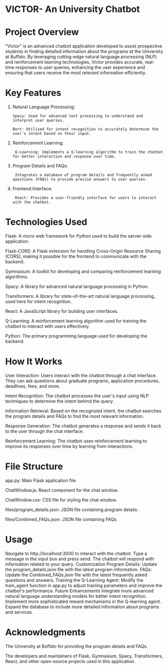 # VICTOR- An University Chatbot
# Project Overview
"Victor" is an advanced chatbot application developed to assist prospective students in finding detailed information about the programs at the University at Buffalo. By leveraging cutting-edge natural language processing (NLP) and reinforcement learning technologies, Victor provides accurate, real-time responses to user queries, enhancing the user experience and ensuring that users receive the most relevant information efficiently.

# Key Features
1. Natural Language Processing:

       Spacy: Used for advanced text processing to understand and interpret user queries.

       Bert: Utilized for intent recognition to accurately determine the user's intent based on their input.

3. Reinforcement Learning:

        Q-Learning: Implements a Q-learning algorithm to train the chatbot for better interaction and response over time.

4. Program Details and FAQs:

        Integrates a database of program details and frequently asked questions (FAQs) to provide precise answers to user queries.

5. Frontend Interface:

        React: Provides a user-friendly interface for users to interact with the chatbot.

# Technologies Used

Flask: A micro web framework for Python used to build the server-side application.

Flask-CORS: A Flask extension for handling Cross-Origin Resource Sharing (CORS), making it possible for the frontend to communicate with the backend.

Gymnasium: A toolkit for developing and comparing reinforcement learning algorithms.

Spacy: A library for advanced natural language processing in Python.

Transformers: A library for state-of-the-art natural language processing, used here for intent recognition.

React: A JavaScript library for building user interfaces.

Q-Learning: A reinforcement learning algorithm used for training the chatbot to interact with users effectively.

Python: The primary programming language used for developing the backend.


# How It Works

User Interaction: Users interact with the chatbot through a chat interface. They can ask questions about graduate programs, application procedures, deadlines, fees, and more.

Intent Recognition: The chatbot processes the user's input using NLP techniques to determine the intent behind the query.

Information Retrieval: Based on the recognized intent, the chatbot searches the program details and FAQs to find the most relevant information.

Response Generation: The chatbot generates a response and sends it back to the user through the chat interface.

Reinforcement Learning: The chatbot uses reinforcement learning to improve its responses over time by learning from interactions.

# File Structure
app.py: Main Flask application file.

ChatWindow.js: React component for the chat window.

ChatWindow.css: CSS file for styling the chat window.

files/program_details.json: JSON file containing program details.

files/Combined_FAQs.json: JSON file containing FAQs.

# Usage
Navigate to http://localhost:3000 to interact with the chatbot.
Type a message in the input box and press send.
The chatbot will respond with information related to your query.
Customization
Program Details: Update the program_details.json file with the latest program information.
FAQs: Update the Combined_FAQs.json file with the latest frequently asked questions and answers.
Training the Q-Learning Agent: Modify the train_agent function in app.py to adjust training parameters and improve the chatbot's performance.
Future Enhancements
Integrate more advanced natural language understanding models for better intent recognition.
Implement more sophisticated reward mechanisms in the Q-learning agent.
Expand the database to include more detailed information about programs and services.

# Acknowledgments
The University at Buffalo for providing the program details and FAQs.

The developers and maintainers of Flask, Gymnasium, Spacy, Transformers, React, and other open-source projects used in this application.
